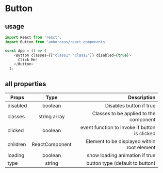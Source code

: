 # Button

## usage

```javascript
import React from 'react';
import Button from 'amborosus/react-components'

const App = () => (
    <Button classes={["class1" "class2"]} disabled={true}>
      Click Me!
    </Button>
  );
```

## all properties


| Props        | Type           | Description                                    |
| ------------ |:-------------: | ----------------------------------------------:|
| disabled     | boolean        | Disables button if true                        |
| classes      | string array   | Classes to be applied to the component         |
| clicked      | boolean        | event function to invoke if button is clicked  |
| children     | ReactComponent | Element to be displayed within root element    |
| loading      | boolean        | show loading animation if true                 |
| type         | string         | button type (default to button)                |
